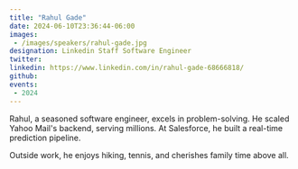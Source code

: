 ```yaml
---
title: "Rahul Gade"
date: 2024-06-10T23:36:44-06:00
images: 
 - /images/speakers/rahul-gade.jpg
designation: Linkedin Staff Software Engineer
twitter: 
linkedin: https://www.linkedin.com/in/rahul-gade-68666818/
github: 
events:
 - 2024
---
```


Rahul, a seasoned software engineer, excels in problem-solving. He scaled Yahoo Mail's backend, serving millions. At Salesforce, he built a real-time prediction pipeline. 

Outside work, he enjoys hiking, tennis, and cherishes family time above all.


